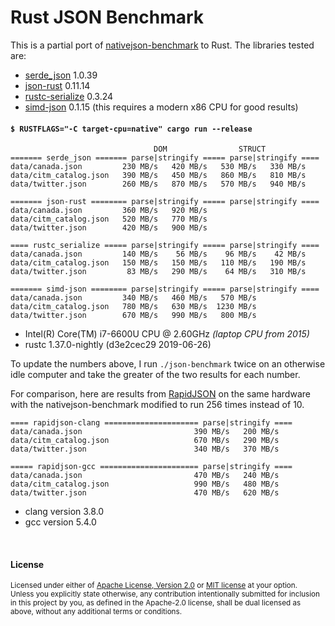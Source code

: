 # Rust JSON Benchmark

This is a partial port of
[nativejson-benchmark](https://github.com/miloyip/nativejson-benchmark)
to Rust. The libraries tested are:

- [serde\_json](https://github.com/serde-rs/json) 1.0.39
- [json-rust](https://github.com/maciejhirsz/json-rust) 0.11.14
- [rustc-serialize](https://github.com/rust-lang-nursery/rustc-serialize) 0.3.24
- [simd-json](https://github.com/Licenser/simdjson-rs) 0.1.15 (this requires a modern x86 CPU for good results)

#### `$ RUSTFLAGS="-C target-cpu=native" cargo run --release`

```
                                DOM                STRUCT
======= serde_json ======= parse|stringify ===== parse|stringify ====
data/canada.json         230 MB/s   420 MB/s   530 MB/s   330 MB/s
data/citm_catalog.json   390 MB/s   450 MB/s   860 MB/s   810 MB/s
data/twitter.json        260 MB/s   870 MB/s   570 MB/s   940 MB/s

======= json-rust ======== parse|stringify ===== parse|stringify ====
data/canada.json         360 MB/s   920 MB/s
data/citm_catalog.json   520 MB/s   770 MB/s
data/twitter.json        420 MB/s   900 MB/s

==== rustc_serialize ===== parse|stringify ===== parse|stringify ====
data/canada.json         140 MB/s    56 MB/s    96 MB/s    42 MB/s
data/citm_catalog.json   150 MB/s   150 MB/s   110 MB/s   190 MB/s
data/twitter.json         83 MB/s   290 MB/s    64 MB/s   310 MB/s

======= simd-json ======== parse|stringify ===== parse|stringify ====
data/canada.json         340 MB/s   460 MB/s   570 MB/s
data/citm_catalog.json   780 MB/s   630 MB/s  1230 MB/s
data/twitter.json        670 MB/s   990 MB/s   800 MB/s
```

- Intel(R) Core(TM) i7-6600U CPU @ 2.60GHz *(laptop CPU from 2015)*
- rustc 1.37.0-nightly (d3e2cec29 2019-06-26)

To update the numbers above, I run `./json-benchmark` twice on an otherwise idle
computer and take the greater of the two results for each number.

For comparison, here are results from
[RapidJSON](https://github.com/miloyip/rapidjson) on the same hardware with the
nativejson-benchmark modified to run 256 times instead of 10.

```
==== rapidjson-clang ===================== parse|stringify ====
data/canada.json                         390 MB/s   200 MB/s
data/citm_catalog.json                   670 MB/s   290 MB/s
data/twitter.json                        340 MB/s   370 MB/s

===== rapidjson-gcc ====================== parse|stringify ====
data/canada.json                         470 MB/s   240 MB/s
data/citm_catalog.json                   990 MB/s   480 MB/s
data/twitter.json                        470 MB/s   620 MB/s
```

- clang version 3.8.0
- gcc version 5.4.0

<br>

#### License

<sup>
Licensed under either of <a href="LICENSE-APACHE">Apache License, Version
2.0</a> or <a href="LICENSE-MIT">MIT license</a> at your option.
</sup>

<br>

<sub>
Unless you explicitly state otherwise, any contribution intentionally submitted
for inclusion in this project by you, as defined in the Apache-2.0 license,
shall be dual licensed as above, without any additional terms or conditions.
</sub>
